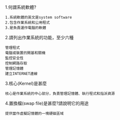 1.何謂系統軟體?
```
1.系統軟體的英文是system software
2.包含作業系統和公用程式
3.是負責運作電腦的軟體
```
2.請列出作業系統的功能，至少六種
```
管理程式
電腦或裝置的開基和關機
監控安全性
控制網路存取
管理記憶體
建立INTERNET連線
```
3.核心(Kernel)是甚麼
```
核心是作業系統的中心部分，負責管理記憶體、執行程式和指派資源
```
4.置換檔(swap file)是甚麼?請說明它的用途
```
提供當作虛擬記憶體的一塊硬碟區域
```
